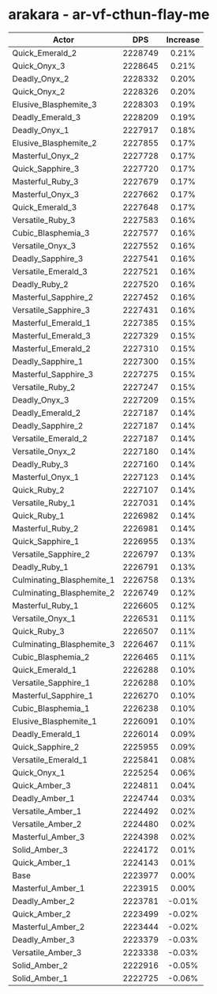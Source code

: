 # arakara - ar-vf-cthun-flay-me
| Actor | DPS | Increase |
|---|:---:|:---:|
|Quick_Emerald_2|2228749|0.21%|
|Quick_Onyx_3|2228645|0.21%|
|Deadly_Onyx_2|2228332|0.20%|
|Quick_Onyx_2|2228326|0.20%|
|Elusive_Blasphemite_3|2228303|0.19%|
|Deadly_Emerald_3|2228209|0.19%|
|Deadly_Onyx_1|2227917|0.18%|
|Elusive_Blasphemite_2|2227855|0.17%|
|Masterful_Onyx_2|2227728|0.17%|
|Quick_Sapphire_3|2227720|0.17%|
|Masterful_Ruby_3|2227679|0.17%|
|Masterful_Onyx_3|2227662|0.17%|
|Quick_Emerald_3|2227648|0.17%|
|Versatile_Ruby_3|2227583|0.16%|
|Cubic_Blasphemia_3|2227577|0.16%|
|Versatile_Onyx_3|2227552|0.16%|
|Deadly_Sapphire_3|2227541|0.16%|
|Versatile_Emerald_3|2227521|0.16%|
|Deadly_Ruby_2|2227520|0.16%|
|Masterful_Sapphire_2|2227452|0.16%|
|Versatile_Sapphire_3|2227431|0.16%|
|Masterful_Emerald_1|2227385|0.15%|
|Masterful_Emerald_3|2227329|0.15%|
|Masterful_Emerald_2|2227310|0.15%|
|Deadly_Sapphire_1|2227300|0.15%|
|Masterful_Sapphire_3|2227275|0.15%|
|Versatile_Ruby_2|2227247|0.15%|
|Deadly_Onyx_3|2227209|0.15%|
|Deadly_Emerald_2|2227187|0.14%|
|Deadly_Sapphire_2|2227187|0.14%|
|Versatile_Emerald_2|2227187|0.14%|
|Versatile_Onyx_2|2227180|0.14%|
|Deadly_Ruby_3|2227160|0.14%|
|Masterful_Onyx_1|2227123|0.14%|
|Quick_Ruby_2|2227107|0.14%|
|Versatile_Ruby_1|2227031|0.14%|
|Quick_Ruby_1|2226982|0.14%|
|Masterful_Ruby_2|2226981|0.14%|
|Quick_Sapphire_1|2226955|0.13%|
|Versatile_Sapphire_2|2226797|0.13%|
|Deadly_Ruby_1|2226791|0.13%|
|Culminating_Blasphemite_1|2226758|0.13%|
|Culminating_Blasphemite_2|2226749|0.12%|
|Masterful_Ruby_1|2226605|0.12%|
|Versatile_Onyx_1|2226531|0.11%|
|Quick_Ruby_3|2226507|0.11%|
|Culminating_Blasphemite_3|2226467|0.11%|
|Cubic_Blasphemia_2|2226465|0.11%|
|Quick_Emerald_1|2226288|0.10%|
|Versatile_Sapphire_1|2226288|0.10%|
|Masterful_Sapphire_1|2226270|0.10%|
|Cubic_Blasphemia_1|2226238|0.10%|
|Elusive_Blasphemite_1|2226091|0.10%|
|Deadly_Emerald_1|2226014|0.09%|
|Quick_Sapphire_2|2225955|0.09%|
|Versatile_Emerald_1|2225841|0.08%|
|Quick_Onyx_1|2225254|0.06%|
|Quick_Amber_3|2224811|0.04%|
|Deadly_Amber_1|2224744|0.03%|
|Versatile_Amber_1|2224492|0.02%|
|Versatile_Amber_2|2224480|0.02%|
|Masterful_Amber_3|2224398|0.02%|
|Solid_Amber_3|2224172|0.01%|
|Quick_Amber_1|2224143|0.01%|
|Base|2223977|0.00%|
|Masterful_Amber_1|2223915|0.00%|
|Deadly_Amber_2|2223781|-0.01%|
|Quick_Amber_2|2223499|-0.02%|
|Masterful_Amber_2|2223444|-0.02%|
|Deadly_Amber_3|2223379|-0.03%|
|Versatile_Amber_3|2223338|-0.03%|
|Solid_Amber_2|2222916|-0.05%|
|Solid_Amber_1|2222725|-0.06%|
